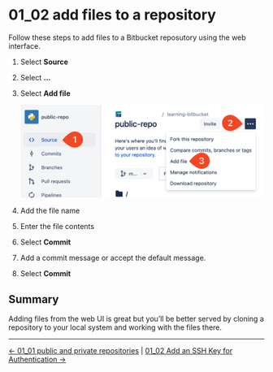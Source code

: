 # 01_02 add files to a repository
Follow these steps to add files to a Bitbucket reposutory using the web interface.

1. Select **Source**
1. Select **...**
1. Select **Add file**

    ![Add a file to a repository using the web interface](./images/SCR-20240301-mwiz.png)

1. Add the file name
1. Enter the file contents
1. Select **Commit**
1. Add a commit message or accept the default message.
1. Select **Commit**

## Summary
Adding files from the web UI is great but you’ll be better served by cloning a repository to your local system and working with the files there.

<!-- FooterStart -->
---
[← 01_01 public and private repositories](../01_01_public_and_private_repositories/README.md) | [01_02 Add an SSH Key for Authentication →](../01_03_add_an_ssh_key_for_authentication/README.md)
<!-- FooterEnd -->
